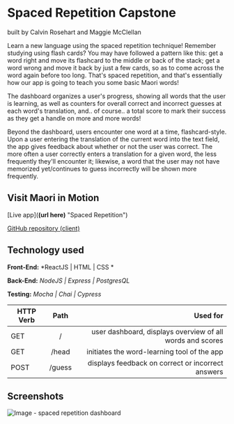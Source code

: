# Spaced Repetition Capstone
built by Calvin Rosehart and Maggie McClellan

Learn a new language using the spaced repetition technique! Remember studying using flash cards? You may have followed a pattern like this: get a word right and move its flashcard to the middle or back of the stack; get a word wrong and move it back by just a few cards, so as to come across the word again before too long. That's spaced repetition, and that's essentially how our app is going to teach you some basic Maori words!

The dashboard organizes a user's progress, showing all words that the user is learning, as well as counters for overall correct and incorrect guesses at each word's translation, and.. of course.. a total score to mark their success as they get a handle on more and more words!

Beyond the dashboard, users encounter one word at a time, flashcard-style. Upon a user entering the translation of the current word into the text field, the app gives feedback about whether or not the user was correct. The more often a user correctly enters a translation for a given word, the less frequently they'll encounter it; likewise, a word that the user may not have memorized yet/continues to guess incorrectly will be shown more frequently.


## Visit Maori in Motion
[Live app](**(url here)** "Spaced Repetition")

[GitHub repository (client)](https://github.com/thinkful-ei-iguana/calvin-maggie-capstone-client "Spaced Repetition client repo")

## Technology used

**Front-End:** *ReactJS | HTML | CSS *

**Back-End:** *NodeJS | Express | PostgresQL*

**Testing:** *Mocha | Chai | Cypress*


| **HTTP Verb** | **Path**                           | **Used for**         |
| --------- |:--------------------------------------:| --------------------:|
| GET       | / | user dashboard, displays overview of all words and scores    |
| GET       | /head  | initiates the word-learning tool of the app    |
| POST | /guess  | displays feedback on correct or incorrect answers  |


## Screenshots

![Image - spaced repetition dashboard]()